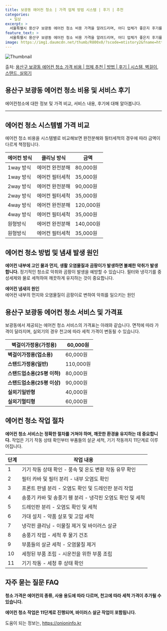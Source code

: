 ```yaml
---
title: 보광동 에어컨 청소 | 가격 업체 방법 시스템 | 후기 | 추천
categories:
  - 일상
excerpt: >
  서울특별시 용산구 보광동 에어컨 청소 비용 가격을 알려드리며, 어디 업체가 좋은지 후기를 통해 알아보겠습니다. 현재 글에서는 시스템, 벽걸이, 스탠드, 실외기 각각에 대해 청소 비용이 나와 있으니 참고하시면 되겠습니다. 에어컨 분해 청소 방법 보기 👈 클릭셀프 에어컨 청소 방법 보기👈 클릭용산구 보광동 에어컨 청소 비용시스템에어컨 방식클리닝방식금액1way 방식에어컨 완전분해80,000원1way 방식에어컨 필터세척35,000원2way 방식에어컨 완전분해90,000원2way 방식에어컨 필터세척35,000원4way 방식에어컨 완전분해120,000원4way 방식에어컨 필터세척35,000원원형방식에어컨 완전분해140,000원원형방식에어컨 필터세척35,000원에어컨 청소 견적 샘플 보기 👈 클릭에어컨 냄새의 원인에..
feature_text: >
  서울특별시 용산구 보광동 에어컨 청소 비용 가격을 알려드리며, 어디 업체가 좋은지 후기를 통해 알아보겠습니다. 현재 글에서는 시스템, 벽걸이, 스탠드, 실외기 각각에 대해 청소 비용이 나와 있으니 참고하시면 되겠습니다. 에어컨 분해 청소 방법 보기 👈 클릭셀프 에어컨 청소 방법 보기👈 클릭용산구 보광동 에어컨 청소 비용시스템에어컨 방식클리닝방식금액1way 방식에어컨 완전분해80,000원1way 방식에어컨 필터세척35,000원2way 방식에어컨 완전분해90,000원2way 방식에어컨 필터세척35,000원4way 방식에어컨 완전분해120,000원4way 방식에어컨 필터세척35,000원원형방식에어컨 완전분해140,000원원형방식에어컨 필터세척35,000원에어컨 청소 견적 샘플 보기 👈 클릭에어컨 냄새의 원인에..
image: https://img1.daumcdn.net/thumb/R800x0/?scode=mtistory2&fname=https%3A%2F%2Fblog.kakaocdn.net%2Fdn%2Fc9USzF%2FbtsHuQuh6zT%2FGnNQBIx8gV0vz8Xwpd48wk%2Fimg.webp
---
```


![Thumbnail](https://img1.daumcdn.net/thumb/R800x0/?scode=mtistory2&fname=https%3A%2F%2Fblog.kakaocdn.net%2Fdn%2Fc9USzF%2FbtsHuQuh6zT%2FGnNQBIx8gV0vz8Xwpd48wk%2Fimg.webp)

<p>출처: <a href="https://onioninfo.kr/entry/%EC%9A%A9%EC%82%B0%EA%B5%AC-%EB%B3%B4%EA%B4%91%EB%8F%99-%EC%97%90%EC%96%B4%EC%BB%A8-%EC%B2%AD%EC%86%8C-%EA%B0%80%EA%B2%A9-%EB%B9%84%EC%9A%A9-%EC%97%85%EC%B2%B4-%EC%B6%94%EC%B2%9C-%EB%B0%A9%EB%B2%95-%ED%9B%84%EA%B8%B0-%EC%8B%9C%EC%8A%A4%ED%85%9C-%EB%B2%BD%EA%B1%B8%EC%9D%B4-%EC%8A%A4%ED%83%A0%EB%93%9C-%EC%8B%A4%EC%99%B8%EA%B8%B0" rel="dofollow">용산구 보광동 에어컨 청소 가격 비용 | 업체 추천 | 방법 | 후기 | 시스템, 벽걸이, 스탠드, 실외기</a> </p>

## 용산구 보광동 에어컨 청소 비용 및 서비스 후기

에어컨청소에 대한 정보 및 가격 비교, 서비스 내용, 후기에 대해 알아봅니다.

* * *

## 에어컨 청소 시스템별 가격 비교

에어컨 청소 비용을 시스템별로 비교해보면 완전분해와 필터세척의 경우에 따라 금액이 다르게 책정됩니다.

**에어컨 방식** | **클리닝 방식** | **금액**  
---|---|---  
1way 방식 | 에어컨 완전분해 | 80,000원  
1way 방식 | 에어컨 필터세척 | 35,000원  
2way 방식 | 에어컨 완전분해 | 90,000원  
2way 방식 | 에어컨 필터세척 | 35,000원  
4way 방식 | 에어컨 완전분해 | 120,000원  
4way 방식 | 에어컨 필터세척 | 35,000원  
원형방식 | 에어컨 완전분해 | 140,000원  
원형방식 | 에어컨 필터세척 | 35,000원  
  


## 에어컨 청소 방법 및 냄새 발생 원인

**에어컨 내부에 고인 물과 먼지, 생활 오염물질과 곰팡이가 발생하면 불쾌한 악취가 발생합니다.** 정기적인 청소로 악취와 곰팡이 발생을
예방할 수 있습니다. 필터와 냉각기를 중성세제와 물로 세척하여 깨끗하게 유지하는 것이 중요합니다.

**에어컨 냄새의 원인**  
에어컨 내부의 먼지와 오염물질이 곰팡이로 변하여 악취를 일으키는 원인



## 용산구 보광동 에어컨 청소 서비스 및 가격표

보광동에서 제공되는 에어컨 청소 서비스의 가격표는 아래와 같습니다. 면적에 따라 가격이 달라지며, 실외기의 경우 천고에 따라 세척 가격이
변동될 수 있습니다.

**벽걸이가정용(가정용)** | 60,000원  
---|---  
**벽걸이가정용(업소용)** | 60,000원  
**스탠드가정용(일반)** | 110,000원  
**스탠드업소용(25평 이하)** | 80,000원  
**스탠드업소용(25평 이상)** | 90,000원  
**실외기일반형** | 40,000원  
**실외기멀티형** | 60,000원  
  


## 에어컨 청소 작업 절차

**에어컨 청소 서비스는 정확한 절차를 거쳐야 하며, 깨끗한 환경을 유지하는 데 중요합니다.** 작업은 기기 작동 상태 확인부터 부품들의
살균 세척, 기기 작동까지 11단계로 이루어집니다.

**단계** | **작업 내용**  
---|---  
1 | 기기 작동 상태 확인 - 풍속 및 온도 변환 작동 유무 확인  
2 | 필터 카바 및 필터 분리 - 내부 오염도 확인  
3 | 프론트 판넬 분리 - 오염도 확인 및 드레인판 분리 작업  
4 | 송풍기 카바 및 송풍기 휀 분리 - 냉각핀 오염도 확인 및 세척  
5 | 드레인판 분리 - 오염도 확인 및 세척  
6 | 가대 설치 - 약품 살포 및 고압 세척  
7 | 냉각핀 클리닝 - 이물질 제거 및 바이러스 살균  
8 | 송풍기 작업 - 세척 후 물기 건조  
9 | 부품들의 살균 세척 - 오염물질 제거  
10 | 세청된 부품 조립 - 시운전을 위한 부품 조립  
11 | 기기 작동 - 세청 후 상태 확인  
  


## 자주 묻는 질문 FAQ

**청소 가격은 에어컨의 종류, 사용 용도에 따라 다르며, 천고에 따라 세척 가격이 추가될 수 있습니다.**

**에어컨 청소 작업은 11단계로 진행되며, 바이러스 살균 작업이 포함됩니다.**



 

도움이 되는 정보는, <a href="https://onioninfo.kr" rel="dofollow">https://onioninfo.kr</a>


